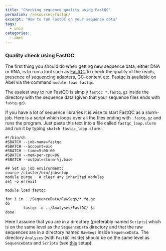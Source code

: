 ```yaml
---
title: "Checking sequence quality using FastQC"
permalink: /resources/fastqc/
excerpt: "How to run FastQC on your sequence data"
tags:
  - unix
categories:
  - abel
---
```


### Quality check using FastQC
The first thing you should do when getting new sequence data, either DNA or RNA, is to run a tool such as [FastQC](http://www.bioinformatics.babraham.ac.uk/projects/fastqc/) to check the quality of the reads, presence of sequencing adapters, GC-content etc. Fastqc is available on Abel via the command `module load fastqc`.  

The easiest way to run FastQC is simply `fastqc *.fastq.gz` inside the directory with the sequence data (given that your sequence files ends with `fastq.gz`). 

If you have a lot of sequence libraries it is wise to start FastQC as a slurm-job. Here is a script which loops over all the files ending with `.fastq.gz` and runs the program. Just paste this text into a file called `fastqc_loop.slurm` and run it by typing `sbatch fastqc_loop.slurm`:

```
#!/bin/sh
#SBATCH --job-name=fastqc
#SBATCH --account=uio
#SBATCH --time=5:00:00
#SBATCH --mem-per-cpu=8G
#SBATCH --output=slurm-%j.base

## Set up job environment:
source /cluster/bin/jobsetup
module purge   # clear any inherited modules
set -o errexit

module load fastqc

for i in ../SequenceData/RawSeqs/*.fq.gz
do
        fastqc -o ../Analyses/FastQC/ $i
done
```

Here I assume that you are in a directory (preferably named `Scripts`) which is on the same level as the `SequenceData` directory and that the raw sequences are in a directory named `RawSeqs` inside `SequenceData`. The directory `Analyses` (with `FastQC` inside) should be on the same level as `SequenceData` and `Scripts` (see [this](https://jonbra.github.io/resources/setting-up-project/) setup). 
